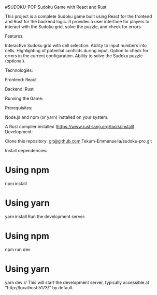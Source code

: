 #SUDOKU-POP
Sudoku Game with React and Rust

This project is a complete Sudoku game built using React for the frontend and Rust for the backend logic. It provides a user interface for players to interact with the Sudoku grid, solve the puzzle, and check for errors.

Features:

Interactive Sudoku grid with cell selection. Ability to input numbers into cells. Highlighting of potential conflicts during input. Option to check for errors in the current configuration. Ability to solve the Sudoku puzzle (optional).

Technologies:

Frontend: React

Backend: Rust

Running the Game:

Prerequisites:

Node.js and npm (or yarn) installed on your system.

A Rust compiler installed (https://www.rust-lang.org/tools/install) Development:

Clone this repository: git@github.com:Tekum-Emmanuella/sudoku-pro.git

Install dependencies:

# Using npm
npm install

# Using yarn
yarn install
Run the development server:
# Using npm
npm run dev

# Using yarn
yarn dev
// This will start the development server, typically accessible at "http://localhost:5173/" by default.